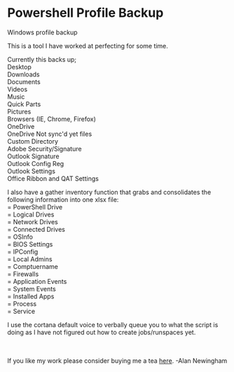 # Powershell Profile Backup
Windows profile backup

This is a tool I have worked at perfecting for some time.

Currently this backs up;<br>
  Desktop<br>
  Downloads<br>
  Documents<br>
  Videos<br>
  Music<br>
  Quick Parts<br>
  Pictures<br>
  Browsers (IE, Chrome, Firefox)<br>
  OneDrive<br>
  OneDrive Not sync'd yet files<br>
  Custom Directory<br>
  Adobe Security/Signature<br>
  Outlook Signature<br>
  Outlook Config Reg<br>
  Outlook Settings<br>
  Office Ribbon and QAT Settings<br>
  
I also have a gather inventory function that grabs and consolidates the following information into one xlsx file: <br>
= PowerShell Drive<br>
= Logical Drives<br>
= Network Drives<br>
= Connected Drives<br>
= OSInfo<br>
= BIOS Settings<br>
= IPConfig<br>
= Local Admins<br>
= Comptuername<br>
= Firewalls<br>
= Application Events<br>
= System Events<br>
= Installed Apps<br>
= Process<br>
= Service<br>

I use the cortana default voice to verbally queue you to what the script is doing as I have not figured out how to create jobs/runspaces yet. <br>
<br>
<br>

If you like my work please consider buying me a tea <a href="https://www.buymeacoffee.com/mwWXAyznc">here</a>. 
-Alan Newingham
